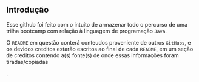 ## Introdução

<p>Esse github foi feito com o intuito de armazenar todo o percurso de uma trilha bootcamp com relação à linguagem de 
programação <code>Java</code>.
</p>

<p>O <code>README</code> em questão conterá conteudos proveniente de outros <code>GitHubs</code>, e os devidos creditos estarão 
escritos ao final de cada <code>README</code>, em um seção de creditos contendo a(s) fonte(s) de onde essas
informações foram tiradas/copiadas</p>.